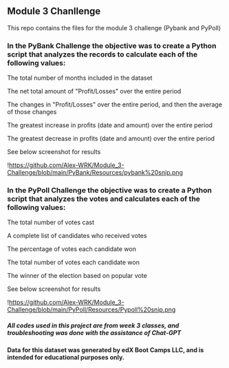 ## Module 3 Chanllenge

This repo contains the files for the module 3 challenge (Pybank and PyPoll)

### In the PyBank Challenge the objective was to create a Python script that analyzes the records to calculate each of the following values:

The total number of months included in the dataset

The net total amount of "Profit/Losses" over the entire period

The changes in "Profit/Losses" over the entire period, and then the average of those changes

The greatest increase in profits (date and amount) over the entire period

The greatest decrease in profits (date and amount) over the entire period

See below screenshot for results

!https://github.com/Alex-WRK/Module_3-Challenge/blob/main/PyBank/Resources/pybank%20snip.png

### In the PyPoll Challenge the objective was to create a Python script that analyzes the votes and calculates each of the following values:

The total number of votes cast

A complete list of candidates who received votes

The percentage of votes each candidate won

The total number of votes each candidate won

The winner of the election based on popular vote

See below screenshot for results

!https://github.com/Alex-WRK/Module_3-Challenge/blob/main/PyPoll/Resources/Pypoll%20snip.png

##### All codes used in this project are from week 3 classes, and troubleshooting was done with the assistance of Chat-GPT

#### Data for this dataset was generated by edX Boot Camps LLC, and is intended for educational purposes only.
